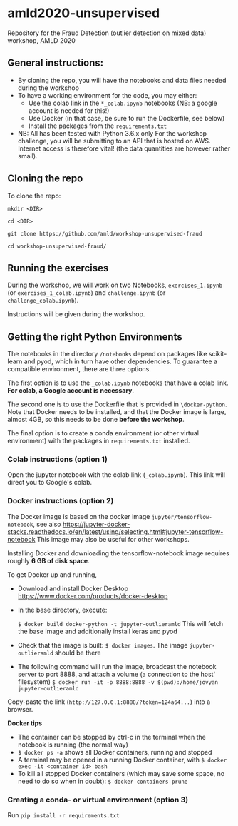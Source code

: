 # amld2020-unsupervised
Repository for the Fraud Detection (outlier detection on mixed data) workshop, AMLD 2020  

## General instructions:

- By cloning the repo, you will have the notebooks and data files needed during the workshop
- To have a working environment for the code, you may either:
    - Use the colab link in the `*_colab.ipynb` notebooks (NB: a google account is needed for this!)
    - Use Docker (in that case, be sure to run the Dockerfile, see below)
    - Install the packages from the `requirements.txt`
- NB: All has been tested with Python 3.6.x only
For the workshop challenge, you will be submitting to an API that is hosted on AWS. Internet access is therefore vital! (the data quantities are however rather small).


## Cloning the repo
To clone the repo:

`mkdir <DIR>`

`cd <DIR>`

`git clone https://github.com/amld/workshop-unsupervised-fraud`

`cd workshop-unsupervised-fraud/`


## Running the exercises
During the workshop, we will work on two Notebooks, `exercises_1.ipynb` (or `exercises_1_colab.ipynb`) and `challenge.ipynb` (or `challenge_colab.ipynb`).

Instructions will be given during the workshop.

## Getting the right Python Environments

The notebooks in the directory `/notebooks`  depend on packages like scikit-learn and pyod, which in turn have other dependencies. To guarantee a compatible environment, there are three options.

The first option is to use the `_colab.ipynb` notebooks that have a colab link. **For colab, a Google account is necessary**.

The second one is to use the Dockerfile that is provided in `\docker-python`. Note that Docker needs to be installed, and that the Docker image is large, almost 4GB, so this needs to be done **before the workshop**.

The final option is to create a conda environment (or other virtual environment) with the packages in `requirements.txt` installed.


### Colab instructions (option 1)
Open the jupyter notebook with the colab link (`_colab.ipynb`). This link will direct you to Google's colab.


### Docker instructions (option 2)
The Docker image is based on the docker image `jupyter/tensorflow-notebook`,
see also https://jupyter-docker-stacks.readthedocs.io/en/latest/using/selecting.html#jupyter-tensorflow-notebook
This image may also be useful for other workshops.

Installing Docker and downloading the tensorflow-notebook image requires roughly **6 GB of disk space**.


To get Docker up and running,
- Download and install Docker Desktop https://www.docker.com/products/docker-desktop
- In the base directory, execute:

    `$ docker build docker-python -t jupyter-outlieramld`
    This will fetch the base image and additionally install keras and pyod
- Check that the image is built:
    `$ docker images`. The image `jupyter-outlieramld` should be there
- The following command will run the image, broadcast the notebook server to port 8888, and attach a volume (a connection to the host' filesystem)
    `$ docker run -it -p 8888:8888 -v $(pwd):/home/jovyan jupyter-outlieramld`

Copy-paste the link (`http://127.0.0.1:8888/?token=124a64...`) into a browser.

**Docker tips**
- The container can be stopped by ctrl-c in the terminal when the notebook is running (the normal way)
- `$ docker ps -a` shows all Docker containers, running and stopped
- A terminal may be opened in a running Docker container, with `$ docker exec -it <container id> bash`
- To kill all stopped Docker containers (which may save some space, no need to do so when in doubt):
`$ docker containers prune`

### Creating a conda- or virtual environment (option 3)
Run `pip install -r requirements.txt`
